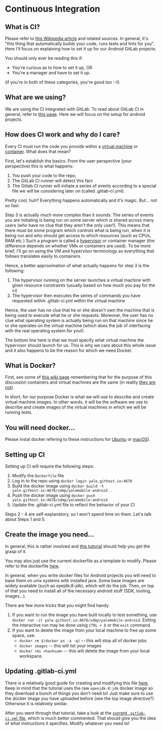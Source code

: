 # Continuous Integration

## What is CI?

Please refer to [this Wikipedia article](https://en.wikipedia.org/wiki/Continuous_integration) and related sources. In general, it's "this thing that automatically builds your code, runs tests and lints for you". Here I'll focus on explaining how to set it up for our Android GitLab projects. 

You should only ever be reading this if:

* You're curious as to how to set it up, OR
* You're a manager and have to set it up. 

(if you're in both of these categories, you're good too :-)).

## What are we using?

We are using the CI integrated with GitLab. To read about GitLab CI in general, refer to [this page](https://about.gitlab.com/gitlab-ci/). Here we will focus on the setup for android projects. 

## How does CI work and why do I care?

Every CI must run the code you provide within a [virtual machine](https://en.wikipedia.org/wiki/Virtual_machine) or [container](https://en.wikipedia.org/wiki/Operating-system-level_virtualization). What does that mean?

First, let's establish the basics. From the user perspective (your perspective) this is what happens:

1. You push your code to the repo, 
2. The GitLab CI runner will detect this fact
3. The Gitlab CI runner will initiate a series of events according to a special file we will be considering later on (called .gitlab-ci.yml).

Pretty cool, huh? Everything happens automatically and it's magic. But... not so fast.

Step 3 is actually much more complex than it sounds. The series of events you are initiating is being run on some server which is shared across many users (who have no clue that they aren't the only user!). This means that there must be some program which controls what is being run, when it is being run and who should get access to which resources (such as CPUs, RAM etc.) Such a program is called a [hypervisor](https://en.wikipedia.org/wiki/Hypervisor) or container manager (the difference depends on whether VMs or containers are used). To be more brief, I'll go on using the VM and hypervisor terminology as everything that follows translates easily to containers.

Hence, a better approximation of what actually happens for step 3 is the following:

1. The hypervisor running on the server launches a virtual machine with given resource constraints (usually based on how much you pay for the ci)
2. The hypervisor then executes the series of commands you have requested within .gitlab-ci.yml within the virtual machine

Hence, the user has no clue that he or she doesn't own the machine that is being used to execute what he or she requests. Moreover, the user has no clue what operating system is actually being run on that machine since he or she operates on the virtual machine (which does the job of interfacing with the real operating system for you!). 

The bottom line here is that we must specify what virtual machine the hypervisor should launch for us. This is why we care about this whole issue and it also happens to be the reason for which we need Docker. 

## What is Docker?

First, see some of [this wiki page](https://en.wikipedia.org/wiki/Docker_(software)) remembering that for the purpose of this discussion containers and virtual machines are the same (in reality [they are not](http://electronicdesign.com/dev-tools/what-s-difference-between-containers-and-virtual-machines)).

In short, for our purpose Docker is what we will use to describe and create virtual machine images. In other words, it will be the software we use to describe and create images of the virtual machines in which we will be running tests.

## You will need docker...

Please instal docker refering to these instructions for [Ubuntu](https://www.digitalocean.com/community/tutorials/how-to-install-and-use-docker-on-ubuntu-16-04) or [macOS](https://docs.docker.com/docker-for-mac/)).

## Setting up CI

Setting up CI will require the following steps:

1. Modify the `Dockerfile` file
2. Log in to the repo using `docker login yale.githost.io:4678`
3. Build the docker image using `docker build -t yale.githost.io:4678/sdmp/yalemobile-android .`
4. Push the docker image using `docker push yale.githost.io:4678/sdmp/yalemobile-android`
5. Update the .gitlab-ci.yml file to reflect the behavior of your CI

Steps 2 - 4 are self-explanatory, so I won't spend time on them. Let's talk about Steps 1 and 5.

## Create the image you need...

In general, this is rather involved and [this tutorial](https://docs.docker.com/engine/getstarted/) should help you get the grasp of it.

You may also just use the current dockerfile as a template to modify. Please refer to the dockerfile [here](https://yale.githost.io/SDMP/YaleMobile-Android/blob/master/Dockerfile).

In general, when you write docker files for Android projects you will need to base them on unix systems with installed java. Some base images are widely available (such as opejdk:8-jdk), which will do the job. Then, on top of that you need to install all of the necessary android stuff (SDK, tooling, images...). 

There are few more tricks that you might find handy. 

1. If you want to run the image you have built locally to test something, use `docker run -it yale.githost.io:4678/sdmp/yalemobile-android`. Exiting the interactive run may be done using `CTRL + D` or the `exit` command.
2. If you want to delete the image from your local machine to free up some space, use:
    - `docker rm $(docker ps -a -q)` -- this will stop all of docker jobs
    - `docker images` -- this will list your images
    - `docker rmi <hashsum>` -- this will delete the image from your local workspace.

## Updating .gitlab-ci.yml

There is a relatively good guide for creating and modifying this file [here](https://about.gitlab.com/2016/11/30/setting-up-gitlab-ci-for-android-projects/). Keep in mind that the tutorial uses the raw `openjdk-8:jdk` docker image so they download a bunch of things you don't need to! Just make sure to use the docker image you have uploaded before (see the top image directive?). Otherwise it is relatively similar. 

After you went through that tutorial, take a look at the [current `.gitlab-ci.yml` file](https://yale.githost.io/SDMP/YaleMobile-Android/blob/master/.gitlab-ci.yml), which is much better commented. That should give you the idea of what instructions it specifies. Modify whatever you need to!
